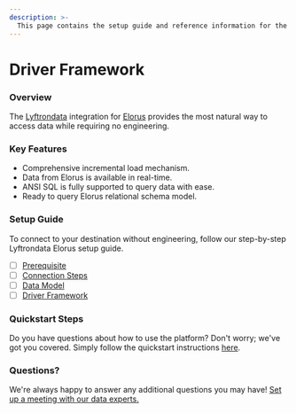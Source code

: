 ```yaml
---
description: >-
  This page contains the setup guide and reference information for the Elorus source connector.
---
```


# Driver Framework

### Overview

The [Lyftrondata](https://www.lyftrondata.com/) integration for [Elorus](None) provides the most natural way to access data while requiring no engineering.

### Key Features

* Comprehensive incremental load mechanism.
* Data from Elorus is available in real-time.&#x20;
* ANSI SQL is fully supported to query data with ease.
* Ready to query Elorus relational schema model.

### Setup Guide

To connect to your destination without engineering, follow our step-by-step Lyftrondata Elorus setup guide.

* [ ] [Prerequisite](../prerequisite.md)
* [ ] [Connection Steps](../connection-steps.md)
* [ ] [Data Model](../data-model/erd.md)
* [ ] [Driver Framework](../driver-framework/)

### Quickstart Steps

Do you have questions about how to use the platform? Don't worry; we've got you covered. Simply follow the quickstart instructions [here](../driver-framework/README.md).

### Questions? <a href="#questions" id="questions"></a>

We're always happy to answer any additional questions you may have! [Set up a meeting with our data experts.](https://www.lyftrondata.com/book-a-meeting/)


